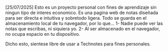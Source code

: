 [25/07/2025]
Esto es un proyecto personal con fines de aprendizaje sin ningun tipo de interes economico.
Es una pagina web de notas diseñada para ser directa e intuitiva y sobretodo ligera.
Todo se guarda en el almacenamiento local de tu navegador, por lo que...
1- Nadie puede ver las notas que escribas, ni siquiera yo.
2- Al ser almacenado en el navegador, no ocupa espacio en tu dispositivo.

Dicho esto, sientese libre de usar a Technotes para fines personales.


